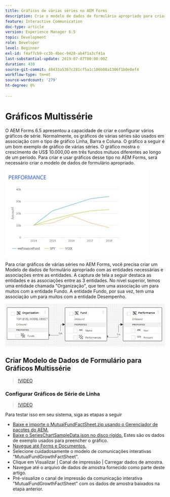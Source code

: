 ```yaml
---
title: Gráficos de várias séries no AEM Forms
description: Crie o modelo de dados de formulário apropriado para criar gráficos de várias séries em documentos impressos e de canal da Web.
feature: Interactive Communication
doc-type: article
version: Experience Manager 6.5
topic: Development
role: Developer
level: Beginner
exl-id: f4af7cb9-cc3b-4bec-9428-ab4f1a3cf41a
last-substantial-update: 2019-07-07T00:00:00Z
duration: 430
source-git-commit: 48433a5367c281cf5a1c106b08a1306f1b0e8ef4
workflow-type: tm+mt
source-wordcount: '279'
ht-degree: 0%

---
```


# Gráficos Multissérie

O AEM Forms 6.5 apresentou a capacidade de criar e configurar vários gráficos de série. Normalmente, os gráficos de várias séries são usados em associação com o tipo de gráfico Linha, Barra e Coluna. O gráfico a seguir é um bom exemplo de gráfico de várias séries. O gráfico mostra o crescimento de US$ 10.000,00 em três fundos mútuos diferentes ao longo de um período. Para criar e usar gráficos desse tipo no AEM Forms, será necessário criar o modelo de dados de formulário apropriado.

![Gráfico de várias séries](assets/series_charts.png)

Para criar gráficos de várias séries no AEM Forms, você precisa criar um Modelo de dados de formulário apropriado com as entidades necessárias e associações entre as entidades. A captura de tela a seguir destaca as entidades e as associações entre as 3 entidades. No nível superior, temos uma entidade chamada &quot;Organização&quot;, que tem uma associação um para muitos com a entidade Fundo. A entidade Fundo, por sua vez, tem uma associação um para muitos com a entidade Desempenho.

![Modelo de dados do formulário](assets/form_data_model.png)

## Criar Modelo de Dados de Formulário para Gráficos Multissérie

>[!VIDEO](https://video.tv.adobe.com/v/33042?quality=12&learn=on&captions=por_br)

### Configurar Gráficos de Série de Linha

>[!VIDEO](https://video.tv.adobe.com/v/33045?quality=12&learn=on&captions=por_br)

Para testar isso em seu sistema, siga as etapas a seguir

* [Baixe e importe o MutualFundFactSheet.zip usando o Gerenciador de pacotes do AEM.](assets/mutualfundfactsheet.zip)
* [Baixe o SeriesChartSampleData.json no disco rígido.](assets/serieschartsampledata.json) Estes são os dados de exemplo usados para preencher o gráfico.
* [Navegue até Forms e Documentos.](http://localhost:4502/aem/forms.html/content/dam/formsanddocuments)
* Selecione cuidadosamente o modelo de comunicações interativas &quot;MutualFundGrowthFactSheet&quot;.
* Clique em Visualizar | Canal de impressão | Carregar dados de amostra.
* Navegue até o arquivo de dados de amostra fornecido como parte deste artigo.
* Pré-visualize o canal de impressão da comunicação interativa &quot;MutualFundGrowthFactSheet&quot; com os dados de amostra baixados na etapa anterior.
